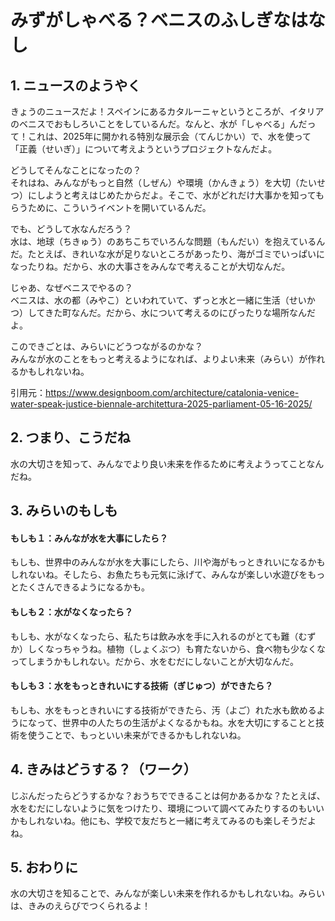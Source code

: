 # みずがしゃべる？ベニスのふしぎなはなし

## 1. ニュースのようやく
きょうのニュースだよ！スペインにあるカタルーニャというところが、イタリアのベニスでおもしろいことをしているんだ。なんと、水が「しゃべる」んだって！これは、2025年に開かれる特別な展示会（てんじかい）で、水を使って「正義（せいぎ）」について考えようというプロジェクトなんだよ。

どうしてそんなことになったの？  
それはね、みんながもっと自然（しぜん）や環境（かんきょう）を大切（たいせつ）にしようと考えはじめたからだよ。そこで、水がどれだけ大事かを知ってもらうために、こういうイベントを開いているんだ。

でも、どうして水なんだろう？  
水は、地球（ちきゅう）のあちこちでいろんな問題（もんだい）を抱えているんだ。たとえば、きれいな水が足りないところがあったり、海がゴミでいっぱいになったりね。だから、水の大事さをみんなで考えることが大切なんだ。

じゃあ、なぜベニスでやるの？  
ベニスは、水の都（みやこ）といわれていて、ずっと水と一緒に生活（せいかつ）してきた町なんだ。だから、水について考えるのにぴったりな場所なんだよ。

このできごとは、みらいにどうつながるのかな？  
みんなが水のことをもっと考えるようになれば、よりよい未来（みらい）が作れるかもしれないね。

引用元：https://www.designboom.com/architecture/catalonia-venice-water-speak-justice-biennale-architettura-2025-parliament-05-16-2025/

## 2. つまり、こうだね
水の大切さを知って、みんなでより良い未来を作るために考えようってことなんだね。

## 3. みらいのもしも
#### もしも１：みんなが水を大事にしたら？
もしも、世界中のみんなが水を大事にしたら、川や海がもっときれいになるかもしれないね。そしたら、お魚たちも元気に泳げて、みんなが楽しい水遊びをもっとたくさんできるようになるかも。

#### もしも２：水がなくなったら？
もしも、水がなくなったら、私たちは飲み水を手に入れるのがとても難（むずか）しくなっちゃうね。植物（しょくぶつ）も育たないから、食べ物も少なくなってしまうかもしれない。だから、水をむだにしないことが大切なんだ。

#### もしも３：水をもっときれいにする技術（ぎじゅつ）ができたら？
もしも、水をもっときれいにする技術ができたら、汚（よご）れた水も飲めるようになって、世界中の人たちの生活がよくなるかもね。水を大切にすることと技術を使うことで、もっといい未来ができるかもしれないね。

## 4. きみはどうする？（ワーク）
じぶんだったらどうするかな？おうちでできることは何かあるかな？たとえば、水をむだにしないように気をつけたり、環境について調べてみたりするのもいいかもしれないね。他にも、学校で友だちと一緒に考えてみるのも楽しそうだよね。

## 5. おわりに
水の大切さを知ることで、みんなが楽しい未来を作れるかもしれないね。みらいは、きみのえらびでつくられるよ！